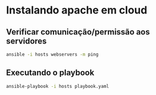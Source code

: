 # Instalando apache em cloud

## Verificar comunicação/permissão aos servidores

```bash
ansible -i hosts webservers -m ping
```

## Executando o playbook

```bash
ansible-playbook -i hosts playbook.yaml
```